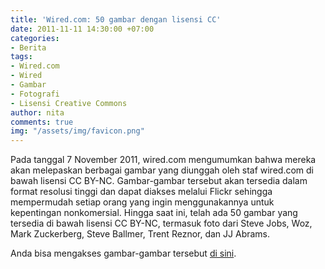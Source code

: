 ```yaml
---
title: 'Wired.com: 50 gambar dengan lisensi CC'
date: 2011-11-11 14:30:00 +07:00
categories:
- Berita
tags:
- Wired.com
- Wired
- Gambar
- Fotografi
- Lisensi Creative Commons
author: nita
comments: true
img: "/assets/img/favicon.png"
---
```


Pada tanggal 7 November 2011, wired.com mengumumkan bahwa mereka akan melepaskan berbagai gambar yang diunggah oleh staf wired.com di bawah lisensi CC BY-NC. Gambar-gambar tersebut akan tersedia dalam format resolusi tinggi dan dapat diakses melalui Flickr sehingga mempermudah setiap orang yang ingin menggunakannya untuk kepentingan nonkomersial. Hingga saat ini, telah ada 50 gambar yang tersedia di bawah lisensi CC BY-NC, termasuk foto dari Steve Jobs, Woz, Mark Zuckerberg, Steve Ballmer, Trent Reznor, dan JJ Abrams.

Anda bisa mengakses gambar-gambar tersebut [di sini](http://www.wired.com/rawfile/2011/11/creative-commons/).
